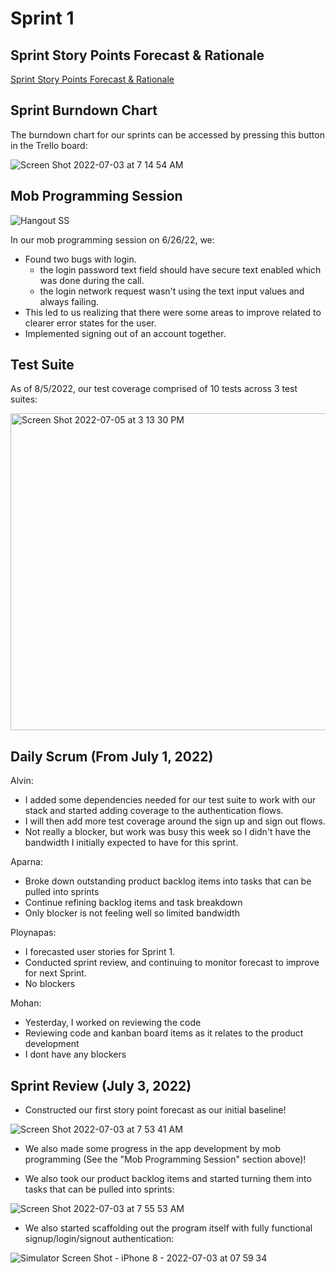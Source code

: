 # Sprint 1

## Sprint Story Points Forecast & Rationale

[Sprint Story Points Forecast & Rationale](https://trello.com/c/jRPklVqg/48-story-point-forecast-rationale)

## Sprint Burndown Chart

The burndown chart for our sprints can be accessed by pressing this button in the Trello board:

![Screen Shot 2022-07-03 at 7 14 54 AM](https://user-images.githubusercontent.com/10526932/177043789-eda31942-b99b-4f7a-a907-1eedc9876632.png)

## Mob Programming Session
![Hangout SS](https://user-images.githubusercontent.com/10526932/175825107-125c50d7-4074-4e29-be11-48846f0ee78b.png)

In our mob programming session on 6/26/22, we:
- Found two bugs with login.
    - the login password text field should have secure text enabled which was done during the call.
    - the login network request wasn't using the text input values and always failing.
- This led to us realizing that there were some areas to improve related to clearer error states for the user.
- Implemented signing out of an account together.

## Test Suite

As of 8/5/2022, our test coverage comprised of 10 tests across 3 test suites:

<img width="507" alt="Screen Shot 2022-07-05 at 3 13 30 PM" src="https://user-images.githubusercontent.com/10526932/177429014-3ab42dd4-e75c-4af4-9770-38041d520432.png">

## Daily Scrum (From July 1, 2022)
Alvin:
- I added some dependencies needed for our test suite to work with our stack and started adding coverage to the authentication flows.
- I will then add more test coverage around the sign up and sign out flows.
- Not really a blocker, but work was busy this week so I didn't have the bandwidth I initially expected to have for this sprint.

Aparna:
- Broke down outstanding product backlog items into tasks that can be pulled into sprints
- Continue refining backlog items and task breakdown
- Only blocker is not feeling well so limited bandwidth

Ploynapas:
- I forecasted user stories for Sprint 1. 
- Conducted sprint review, and continuing to monitor forecast to improve for next Sprint.
- No blockers

Mohan:
- Yesterday, I worked on reviewing the code
- Reviewing code and kanban board items as it relates to the product development
- I dont have any blockers

## Sprint Review (July 3, 2022)

- Constructed our first story point forecast as our initial baseline!

![Screen Shot 2022-07-03 at 7 53 41 AM](https://user-images.githubusercontent.com/10526932/177045292-310b7fc1-7039-4890-9466-7d85ec8d94b8.png)

- We also made some progress in the app development by mob programming (See the "Mob Programming Session" section above)!

- We also took our product backlog items and started turning them into tasks that can be pulled into sprints:

![Screen Shot 2022-07-03 at 7 55 53 AM](https://user-images.githubusercontent.com/10526932/177045381-6c485393-d215-44c2-a760-70067eef9301.png)

- We also started scaffolding out the program itself with fully functional signup/login/signout authentication:

![Simulator Screen Shot - iPhone 8 - 2022-07-03 at 07 59 34](https://user-images.githubusercontent.com/10526932/177045485-acf8d4db-c8d8-4e88-815e-3ce7c61638b1.png)

